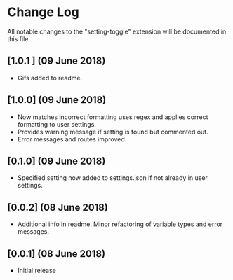 # Change Log
All notable changes to the "setting-toggle" extension will be documented in this file.

## [1.0.1 ] (09 June 2018)
- Gifs added to readme.

## [1.0.0] (09 June 2018)
- Now matches incorrect formatting uses regex and applies correct formatting to user settings.
- Provides warning message if setting is found but commented out.
- Error messages and routes improved.

## [0.1.0] (09 June 2018)
- Specified setting now added to settings.json if not already in user settings.

## [0.0.2] (08 June 2018)
- Additional info in readme. Minor refactoring of variable types and error messages.

## [0.0.1]  (08 June 2018)
- Initial release
